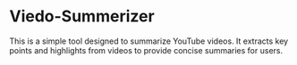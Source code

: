 # Viedo-Summerizer
This is a simple tool designed to summarize YouTube videos. It extracts key points and highlights from videos to provide concise summaries for users.

